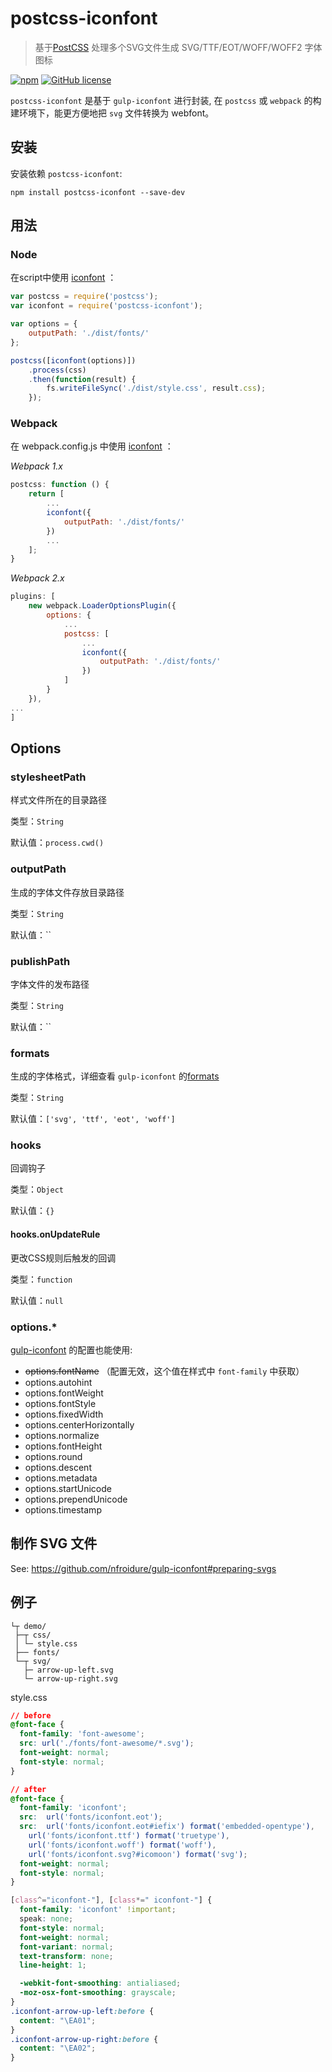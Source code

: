 # postcss-iconfont
> 基于[PostCSS](http://postcss.org/) 处理多个SVG文件生成 SVG/TTF/EOT/WOFF/WOFF2 字体图标

[![npm](https://img.shields.io/npm/v/postcss-iconfont.svg)](https://www.npmjs.com/package/postcss-iconfont)
[![GitHub license](https://img.shields.io/badge/license-MIT-blue.svg)](https://raw.githubusercontent.com/kidney/postcss-iconfont/master/LICENSE)



`postcss-iconfont` 是基于 `gulp-iconfont` 进行封装,  在 `postcss` 或 `webpack` 的构建环境下，能更方便地把 `svg` 文件转换为 webfont。

## 安装

安装依赖 `postcss-iconfont`:

```shell
npm install postcss-iconfont --save-dev
```



## 用法

### Node

在script中使用 [iconfont](https://github.com/kidney/postcss-iconfont) ：

```javascript
var postcss = require('postcss');
var iconfont = require('postcss-iconfont');

var options = {
    outputPath: './dist/fonts/'
};

postcss([iconfont(options)])
    .process(css)
    .then(function(result) {
        fs.writeFileSync('./dist/style.css', result.css);
    });
```

### Webpack

在 webpack.config.js 中使用  [iconfont](https://github.com/kidney/postcss-iconfont) ：

*Webpack 1.x*

```js
postcss: function () {
    return [
        ...
        iconfont({
            outputPath: './dist/fonts/'
        })
        ...
    ];
}
```

*Webpack 2.x*
```js
plugins: [
    new webpack.LoaderOptionsPlugin({
        options: {
            ...
            postcss: [
                ...
                iconfont({
                    outputPath: './dist/fonts/'
                })
            ]
        }
    }),
...
]
```




## Options

### stylesheetPath

样式文件所在的目录路径

类型：`String`

默认值：`process.cwd()`


### outputPath

生成的字体文件存放目录路径

类型：`String`

默认值：``


### publishPath

字体文件的发布路径

类型：`String`

默认值：``


### formats

生成的字体格式，详细查看 `gulp-iconfont` 的[formats](https://github.com/nfroidure/gulp-iconfont/blob/master/README.md#optionsformats)

类型：`String`

默认值：`['svg', 'ttf', 'eot', 'woff']`


### hooks

回调钩子

类型：`Object`

默认值：`{}`

#### hooks.onUpdateRule

更改CSS规则后触发的回调

类型：`function`

默认值：`null`

### options.*
[gulp-iconfont](https://github.com/nfroidure/gulp-iconfont/blob/master/README.md#options) 的配置也能使用:

- ~~options.fontName~~ （配置无效，这个值在样式中 `font-family` 中获取）
- options.autohint
- options.fontWeight
- options.fontStyle
- options.fixedWidth
- options.centerHorizontally
- options.normalize
- options.fontHeight
- options.round
- options.descent
- options.metadata
- options.startUnicode
- options.prependUnicode
- options.timestamp




## 制作 SVG 文件

See: https://github.com/nfroidure/gulp-iconfont#preparing-svgs



## 例子

```shell
└┬ demo/
 ├─┬ css/
 │ └─ style.css
 ├── fonts/
 └─┬ svg/
   ├─ arrow-up-left.svg
   └─ arrow-up-right.svg
```

style.css

```css
// before
@font-face {
  font-family: 'font-awesome';
  src: url('./fonts/font-awesome/*.svg');
  font-weight: normal;
  font-style: normal;
}
```

```css
// after
@font-face {
  font-family: 'iconfont';
  src:  url('fonts/iconfont.eot');
  src:  url('fonts/iconfont.eot#iefix') format('embedded-opentype'),
    url('fonts/iconfont.ttf') format('truetype'),
    url('fonts/iconfont.woff') format('woff'),
    url('fonts/iconfont.svg?#icomoon') format('svg');
  font-weight: normal;
  font-style: normal;
}

[class^="iconfont-"], [class*=" iconfont-"] {
  font-family: 'iconfont' !important;
  speak: none;
  font-style: normal;
  font-weight: normal;
  font-variant: normal;
  text-transform: none;
  line-height: 1;

  -webkit-font-smoothing: antialiased;
  -moz-osx-font-smoothing: grayscale;
}
.iconfont-arrow-up-left:before {
  content: "\EA01";
}
.iconfont-arrow-up-right:before {
  content: "\EA02";
}
```
